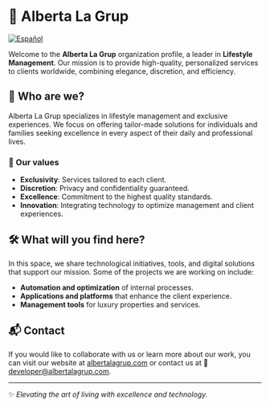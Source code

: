# 🏡 Alberta La Grup

[![Español](https://img.shields.io/badge/Language-Español-blue)](README-ES.md)

Welcome to the **Alberta La Grup** organization profile, a leader in **Lifestyle Management**. Our mission is to provide high-quality, personalized services to clients worldwide, combining elegance, discretion, and efficiency.

## 🚀 Who are we?

Alberta La Grup specializes in lifestyle management and exclusive experiences. We focus on offering tailor-made solutions for individuals and families seeking excellence in every aspect of their daily and professional lives.

### 🔹 Our values

-   **Exclusivity**: Services tailored to each client.
-   **Discretion**: Privacy and confidentiality guaranteed.
-   **Excellence**: Commitment to the highest quality standards.
-   **Innovation**: Integrating technology to optimize management and client experiences.

## 🛠️ What will you find here?

In this space, we share technological initiatives, tools, and digital solutions that support our mission. Some of the projects we are working on include:

-   **Automation and optimization** of internal processes.
-   **Applications and platforms** that enhance the client experience.
-   **Management tools** for luxury properties and services.

## 📬 Contact

If you would like to collaborate with us or learn more about our work, you can visit our website at [albertalagrup.com](https://www.albertalagrup.com) or contact us at 📩 developer@albertalagrup.com.

---

✨ _Elevating the art of living with excellence and technology._
